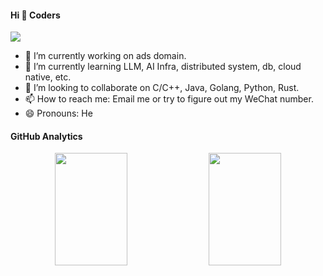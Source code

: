 <!--
**pegasas/pegasas** is a ✨ _special_ ✨ repository because its `README.md` (this file) appears on your GitHub profile.

Here are some ideas to get you started:

- 🔭 I’m currently working on ...
- 🌱 I’m currently learning ...
- 👯 I’m looking to collaborate on ...
- 🤔 I’m looking for help with ...
- 💬 Ask me about ...
- 📫 How to reach me: ...
- 😄 Pronouns: ...
- ⚡ Fun fact: ...
-->

#### Hi 👋 Coders

<img src="https://visitor-badge.laobi.icu/badge?page_id=pegasas.pegasas" style="max-width:100%;">

- 🔭 I’m currently working on ads domain.
- 🌱 I’m currently learning LLM, AI Infra, distributed system, db, cloud native, etc.
- 👯 I’m looking to collaborate on C/C++, Java, Golang, Python, Rust.
- 📫 How to reach me: Email me or try to figure out my WeChat number.
- 😄 Pronouns: He

#### GitHub Analytics

<div align="center">
  <img height="180em" width="48%" src="https://github-readme-stats.vercel.app/api/?username=pegasas&rank_icon=github&bg_color=30,000000,000000&title_color=6762A9&text_color=6c14a6&show_icons=true&include_all_commits=true&count_private=true"/>
  <img height="180em" width="48%" src="https://github-readme-stats.vercel.app/api/top-langs/?username=pegasas&layout=compact&langs_count=8&bg_color=30,000000,000000&title_color=6762A9&text_color=6762A9&show_icons=true&count_private=true"/>
</div>
